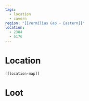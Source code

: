 ```yaml
---
tags:
  - location
  - cavern
region: "[[Vermilius Gap - Eastern]]"
location:
  - 2384
  - 6176
---
```

# Location
```meta-bind-embed
[[location-map]]
```
# Loot
